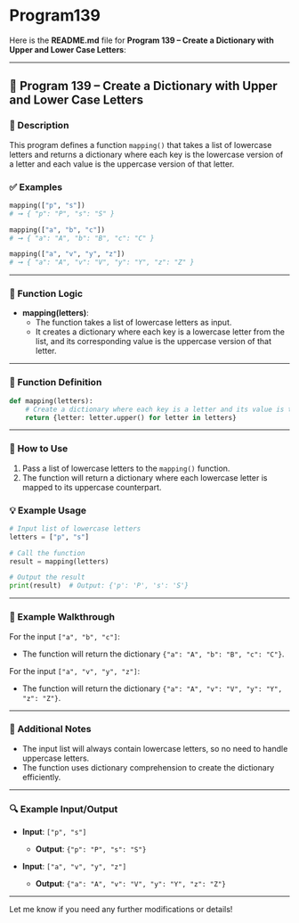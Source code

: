 # Program139
Here is the **README.md** file for **Program 139 – Create a Dictionary with Upper and Lower Case Letters**:

---

## 📘 Program 139 – Create a Dictionary with Upper and Lower Case Letters

### 📝 Description  

This program defines a function `mapping()` that takes a list of lowercase letters and returns a dictionary where each key is the lowercase version of a letter and each value is the uppercase version of that letter.

### ✅ Examples

```python
mapping(["p", "s"])
# ➞ { "p": "P", "s": "S" }

mapping(["a", "b", "c"])
# ➞ { "a": "A", "b": "B", "c": "C" }

mapping(["a", "v", "y", "z"])
# ➞ { "a": "A", "v": "V", "y": "Y", "z": "Z" }
```

---

### 🧠 Function Logic

- **mapping(letters)**:
  - The function takes a list of lowercase letters as input.
  - It creates a dictionary where each key is a lowercase letter from the list, and its corresponding value is the uppercase version of that letter.

---

### 🧠 Function Definition

```python
def mapping(letters):
    # Create a dictionary where each key is a letter and its value is the uppercase version
    return {letter: letter.upper() for letter in letters}
```

---

### 🔁 How to Use

1. Pass a list of lowercase letters to the `mapping()` function.
2. The function will return a dictionary where each lowercase letter is mapped to its uppercase counterpart.

### 💡 Example Usage

```python
# Input list of lowercase letters
letters = ["p", "s"]

# Call the function
result = mapping(letters)

# Output the result
print(result)  # Output: {'p': 'P', 's': 'S'}
```

---

### 🧠 Example Walkthrough

For the input `["a", "b", "c"]`:

- The function will return the dictionary `{"a": "A", "b": "B", "c": "C"}`.

For the input `["a", "v", "y", "z"]`:

- The function will return the dictionary `{"a": "A", "v": "V", "y": "Y", "z": "Z"}`.

---

### 🧠 Additional Notes

- The input list will always contain lowercase letters, so no need to handle uppercase letters.
- The function uses dictionary comprehension to create the dictionary efficiently.

---

### 🔍 Example Input/Output

- **Input**: `["p", "s"]`
  - **Output**: `{"p": "P", "s": "S"}`

- **Input**: `["a", "v", "y", "z"]`
  - **Output**: `{"a": "A", "v": "V", "y": "Y", "z": "Z"}`

---

Let me know if you need any further modifications or details!

